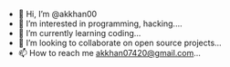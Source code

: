 - 👋 Hi, I’m @akkhan00
- 👀 I’m interested in programming, hacking....
- 🌱 I’m currently learning coding...
- 💞️ I’m looking to collaborate on open source projects...
- 📫 How to reach me akkhan07420@gmail.com...

<!---
akkhan00/akkhan00 is a ✨ special ✨ repository because its `README.md` (this file) appears on your GitHub profile.
You can click the Preview link to take a look at your changes.
--->
